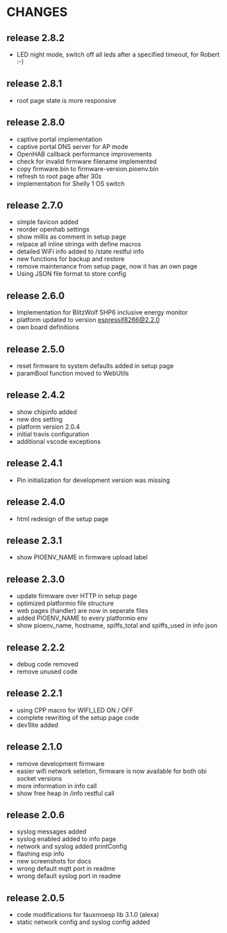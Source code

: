 # CHANGES

## release 2.8.2

- LED night mode, switch off all leds after a specified timeout, for Robert :-)

## release 2.8.1

- root page state is more responsive

## release 2.8.0

- captive portal implementation
- captive portal DNS server for AP mode
- OpenHAB callback performance improvements
- check for invalid firmware filename implemented
- copy firmware.bin to firmware-version.pioenv.bin
- refresh to root page after 30s
- implementation for Shelly 1 OS switch

## release 2.7.0

- simple favicon added
- reorder openhab settings
- show millis as comment in setup page
- relpace all inline strings with define macros
- detailed WiFi info added to /state restful info
- new functions for backup and restore
- remove maintenance from setup page, now it has an own page
- Using JSON file format to store config

## release 2.6.0

- Implementation for BlitzWolf SHP6 inclusive energy monitor
- platform updated to version espressif8266@2.2.0
- own board definitions
  
## release 2.5.0

- reset firmware to system defaults added in setup page
- paramBool function moved to WebUtils

## release 2.4.2

- show chipinfo added
- new dns setting
- platform version 2.0.4
- initial travis configuration
- additional vscode exceptions

## release 2.4.1

- Pin initialization for development version was missing

## release 2.4.0

- html redesign of the setup page

## release 2.3.1

- show PIOENV_NAME in firmware upload label

## release 2.3.0

- update firmware over HTTP in setup page
- optimized platformio file structure
- web pages (handler) are now in seperate files
- added PIOENV_NAME to every platformio env
- show pioenv_name, hostname, spiffs_total and spiffs_used in info json

## release 2.2.2

- debug code removed
- remove unused code

## release 2.2.1

- using CPP macro for WIFI_LED ON / OFF
- complete rewriting of the setup page code
- dev1lite added

## release 2.1.0

- remove development firmware
- easier wifi network seletion, firmware is now available for both obi socket versions
- more information in info call
- show free heap in /info restful call

## release 2.0.6

- syslog messages added
- syslog enabled added to info page
- network and syslog added printConfig
- flashing esp info
- new screenshots for docs
- wrong default mqtt port in readme
- wrong default syslog port in readme

## release 2.0.5

- code modifications for fauxmoesp lib 3.1.0 (alexa)
- static network config and syslog config added
